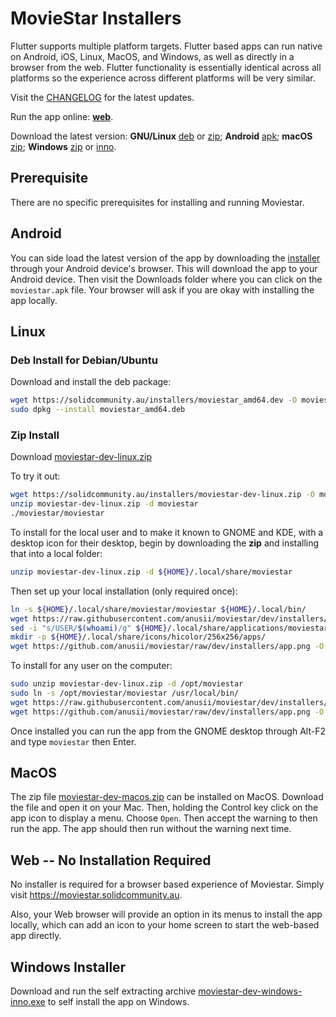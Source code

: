 # MovieStar Installers

Flutter supports multiple platform targets. Flutter based apps can run
native on Android, iOS, Linux, MacOS, and Windows, as well as directly
in a browser from the web. Flutter functionality is essentially
identical across all platforms so the experience across different
platforms will be very similar.

Visit the
[CHANGELOG](https://github.com/anusii/moviestar/blob/dev/CHANGELOG.md)
for the latest updates.

Run the app online: [**web**](https://moviestar.solidcommunity.au).

Download the latest version:
**GNU/Linux**
[deb](https://solidcommunity.au/installers/moviestar_amd64.deb) or
[zip](https://solidcommunity.au/installers/moviestar-dev-linux.zip);
**Android**
[apk](https://solidcommunity.au/installers/moviestar.apk);
**macOS**
[zip](https://solidcommunity.au/installers/moviestar-dev-macos.zip);
**Windows**
[zip](https://solidcommunity.au/installers/moviestar-dev-windows.zip) or
[inno](https://solidcommunity.au/installers/moviestar-dev-windows-inno.exe).

## Prerequisite

There are no specific prerequisites for installing and running
Moviestar.

## Android

You can side load the latest version of the app by downloading the
[installer](https://solidcommunity.au/installers/moviestar.apk) through
your Android device's browser. This will download the app to your
Android device. Then visit the Downloads folder where you can click on
the `moviestar.apk` file. Your browser will ask if you are okay with
installing the app locally.

## Linux

### Deb Install for Debian/Ubuntu

Download and install the deb package:

```bash
wget https://solidcommunity.au/installers/moviestar_amd64.dev -O moviestar_amd64.deb
sudo dpkg --install moviestar_amd64.deb
```

### Zip Install

Download [moviestar-dev-linux.zip](https://solidcommunity.au/installers/moviestar-dev-linux.zip)

To try it out:

```bash
wget https://solidcommunity.au/installers/moviestar-dev-linux.zip -O moviestar-dev-linux.zip
unzip moviestar-dev-linux.zip -d moviestar
./moviestar/moviestar
```

To install for the local user and to make it known to GNOME and KDE,
with a desktop icon for their desktop, begin by downloading the **zip** and
installing that into a local folder:

```bash
unzip moviestar-dev-linux.zip -d ${HOME}/.local/share/moviestar
```

Then set up your local installation (only required once):

```bash
ln -s ${HOME}/.local/share/moviestar/moviestar ${HOME}/.local/bin/
wget https://raw.githubusercontent.com/anusii/moviestar/dev/installers/app.desktop -O ${HOME}/.local/share/applications/moviestar.desktop
sed -i "s/USER/$(whoami)/g" ${HOME}/.local/share/applications/moviestar.desktop
mkdir -p ${HOME}/.local/share/icons/hicolor/256x256/apps/
wget https://github.com/anusii/moviestar/raw/dev/installers/app.png -O ${HOME}/.local/share/icons/hicolor/256x256/apps/moviestar.png
```

To install for any user on the computer:

```bash
sudo unzip moviestar-dev-linux.zip -d /opt/moviestar
sudo ln -s /opt/moviestar/moviestar /usr/local/bin/
wget https://raw.githubusercontent.com/anusii/moviestar/dev/installers/app.desktop -O ${HOME}/usr/local/share/applications/moviestar.desktop
wget https://github.com/anusii/moviestar/raw/dev/installers/app.png -O ${HOME}/use/local/share/icons/moviestar.png
```

Once installed you can run the app from the GNOME desktop through
Alt-F2 and type `moviestar` then Enter.

## MacOS

The zip file
[moviestar-dev-macos.zip](https://solidcommunity.au/installers/moviestar-dev-macos.zip)
can be installed on MacOS. Download the file and open it on your
Mac. Then, holding the Control key click on the app icon to display a
menu. Choose `Open`. Then accept the warning to then run the app. The
app should then run without the warning next time.

## Web -- No Installation Required

No installer is required for a browser based experience of
Moviestar. Simply visit https://moviestar.solidcommunity.au.

Also, your Web browser will provide an option in its menus to install
the app locally, which can add an icon to your home screen to start
the web-based app directly.

## Windows Installer

Download and run the self extracting archive
[moviestar-dev-windows-inno.exe](https://solidcommunity.au/installers/moviestar-dev-windows-inno.exe)
to self install the app on Windows.
